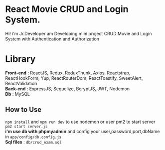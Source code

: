 # React Movie CRUD and Login System.

Hi! i'm Jr.Developer am Developing mini project CRUD Movie and Login System with Authentication and Authorization 

# Library

**Front-end** : ReactJS, Redux, ReduxThunk, Axios, Reactstrap, ReactHookForm, Yup,  ReactRouterDom, ReactToastify, SweetAlert, ReactValidation
<br /> **Back-end** : ExpressJS, Sequelize, BcryptJS, JWT, Nodemon
<br /> **Db** : MySQL

## How to Use
<code>npm install</code> and <code>npm run dev</code> to use nodemon or user pm2 to start server <code>pm2 start server.js</code>
<br/>
**i'm use db with phpmyadmin** and config your user,password,port,dbName in <code>app/config/db.config.js</code>
<br/>
**Sql files** : <code>db/crud_exam.sql</code>
